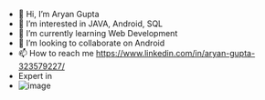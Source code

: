 - 👋 Hi, I’m Aryan Gupta
- 👀 I’m interested in JAVA, Android, SQL 
- 🌱 I’m currently learning Web Development
- 💞️ I’m looking to collaborate on Android
- 📫 How to reach me https://www.linkedin.com/in/aryan-gupta-323579227/
- Expert in
- ![image](https://user-images.githubusercontent.com/95280486/144064852-8090b2bb-c3bc-423f-bf76-565cb8ad4c54.png)



<!---
aryn18/aryn18 is a ✨ special ✨ repository because its `README.md` (this file) appears on your GitHub profile.
You can click the Preview link to take a look at your changes.
--->
